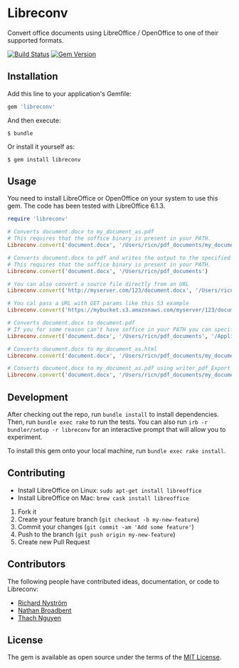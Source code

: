 # Libreconv

Convert office documents using LibreOffice / OpenOffice to one of their supported formats.

[![Build Status](https://travis-ci.org/FormAPI/libreconv.png?branch=master)](https://travis-ci.org/FormAPI/libreconv)
[![Gem Version](https://badge.fury.io/rb/libreconv.svg)](http://badge.fury.io/rb/libreconv)

## Installation

Add this line to your application's Gemfile:

```ruby
gem 'libreconv'
```

And then execute:

    $ bundle

Or install it yourself as:

    $ gem install libreconv

## Usage

You need to install LibreOffice or OpenOffice on your system to use this gem. The code has been tested with LibreOffice 6.1.3.

```ruby
require 'libreconv'

# Converts document.docx to my_document_as.pdf
# This requires that the soffice binary is present in your PATH.
Libreconv.convert('document.docx', '/Users/ricn/pdf_documents/my_document_as.pdf')

# Converts document.docx to pdf and writes the output to the specified path
# This requires that the soffice binary is present in your PATH.
Libreconv.convert('document.docx', '/Users/ricn/pdf_documents')

# You can also convert a source file directly from an URL
Libreconv.convert('http://myserver.com/123/document.docx', '/Users/ricn/pdf_documents/doc.pdf')

# You cal pass a URL with GET params like this S3 example
Libreconv.convert('https://mybucket.s3.amazonaws.com/myserver/123/document.docx?X-Amz-Expires=456&X-Amz-Signature=abc', '/Users/ricn/pdf_documents/doc.pdf')

# Converts document.docx to document.pdf
# If you for some reason can't have soffice in your PATH you can specify the file path to the soffice binary
Libreconv.convert('document.docx', '/Users/ricn/pdf_documents', '/Applications/LibreOffice.app/Contents/MacOS/soffice')

# Converts document.docx to my_document_as.html
Libreconv.convert('document.docx', '/Users/ricn/pdf_documents/my_document_as.html', nil, 'html')

# Converts document.docx to my_document_as.pdf using writer_pdf_Export filter
Libreconv.convert('document.docx', '/Users/ricn/pdf_documents/my_document_as.pdf', nil, 'pdf:writer_pdf_Export')
```

## Development

After checking out the repo, run `bundle install` to install dependencies. Then, run `bundle exec rake` to run the tests.
You can also run `irb -r bundler/setup -r libreconv` for an interactive prompt that will allow you to experiment.

To install this gem onto your local machine, run `bundle exec rake install`.

## Contributing

* Install LibreOffice on Linux: `sudo apt-get install libreoffice`
* Install LibreOffice on Mac: `brew cask install libreoffice`

1. Fork it
2. Create your feature branch (`git checkout -b my-new-feature`)
3. Commit your changes (`git commit -am 'Add some feature'`)
4. Push to the branch (`git push origin my-new-feature`)
5. Create new Pull Request

## Contributors

The following people have contributed ideas, documentation, or code to Libreconv:

* [Richard Nyström](https://github.com/ricn)
* [Nathan Broadbent](https://github.com/ndbroadbent)
* [Thach Nguyen](https://github.com/nthachus)

## License

The gem is available as open source under the terms of the [MIT License](https://opensource.org/licenses/MIT).
